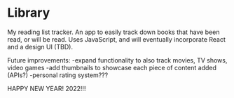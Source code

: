 # Library
My reading list tracker.
An app to easily track down books that have been read, or will be read. Uses JavaScript, and will eventually incorporate React and a design UI (TBD).

Future improvements: 
-expand functionality to also track movies, TV shows, video games
-add thumbnails to showcase each piece of content added (APIs?)
-personal rating system???

HAPPY NEW YEAR! 2022!!!
